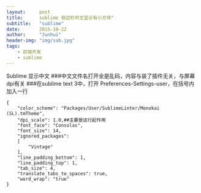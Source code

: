 ```yaml
---
layout:     post
title:      sublime 侧边栏中文显示有小方块"
subtitle:   "sublime"
date:       2015-10-22
author:     "Junhui"
header-img: "img/sub.jpg"
tags:
    - 前端开发
    - sublime
---
```

Sublime 显示中文
###中文文件名打开全是乱码，内容与装了插件无关，与屏幕dpi有关
###在sublime text 3中，打开 Preferences-Settings-user，在括号内加入一行
~~~
{
    "color_scheme": "Packages/User/SublimeLinter/Monokai (SL).tmTheme",
    "dpi_scale": 1.0,##主要是这行起作用
    "font_face": "Consolas",
    "font_size": 14,
    "ignored_packages":
    [
        "Vintage"
    ],
    "line_padding_bottom": 1,
    "line_padding_top": 1,
    "tab_size": 4,
    "translate_tabs_to_spaces": true,
    "word_wrap": "true"
}
~~~

  




